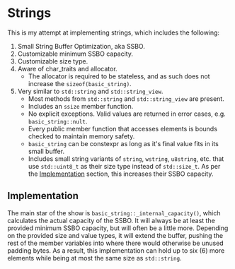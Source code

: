 # Strings

This is my attempt at implementing strings, which includes the following:
1. Small String Buffer Optimization, aka SSBO.
2. Customizable minimum SSBO capacity.
3. Customizable size type.
4. Aware of char_traits and allocator.
   - The allocator is required to be stateless, and as such does not increase the `sizeof(basic_string)`.
5. Very similar to `std::string` and `std::string_view`.
   - Most methods from `std::string` and `std::string_view` are present.
   - Includes an `ssize` member function.
   - No explicit exceptions. Valid values are returned in error cases, e.g. `basic_string::nult`.
   - Every public member function that accesses elements is bounds checked to maintain memory safety.
   - `basic_string` can be constexpr as long as it's final value fits in its small buffer.
   - Includes small string variants of `string`, `wstring`, `u8string`, etc. that use `std::uint8_t` as their size type instead of `std::size_t`.
     As per the [Implementation](#implementation) section, this increases their SSBO capacity.

## Implementation
The main star of the show is `basic_string::_internal_capacity()`, which calculates the actual capacity of the SSBO.
It will always be at least the provided minimum SSBO capacity, but will often be a little more.
Depending on the provided size and value types, it will extend the buffer, pushing the rest of the member variables into where there would otherwise be unused padding bytes.
As a result, this implementation can hold up to six (6) more elements while being at most the same size as `std::string`.
